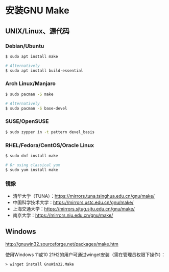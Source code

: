 # 安装GNU Make

## UNIX/Linux、源代码

### Debian/Ubuntu
```bash
$ sudo apt install make

# Alternatively
$ sudo apt install build-essential
```

### Arch Linux/Manjaro

```bash
$ sudo pacman -S make

# Alternatively
$ sudo pacman -S base-devel
```

### SUSE/OpenSUSE
```bash
$ sudo zypper in -t pattern devel_basis
```

### RHEL/Fedora/CentOS/Oracle Linux
```bash
$ sudo dnf install make

# Or using classical yum
$ sudo yum install make
```

### 镜像
- 清华大学（TUNA）：https://mirrors.tuna.tsinghua.edu.cn/gnu/make/
- 中国科学技术大学：https://mirrors.ustc.edu.cn/gnu/make/
- 上海交通大学：https://mirrors.sjtug.sjtu.edu.cn/gnu/make/
- 南京大学：https://mirrors.nju.edu.cn/gnu/make/

## Windows
http://gnuwin32.sourceforge.net/packages/make.htm

使用Windows 11或10 21H2的用户可通过winget安装（需在管理员权限下操作）：
```powershell-interactive
> winget install GnuWin32.Make
```